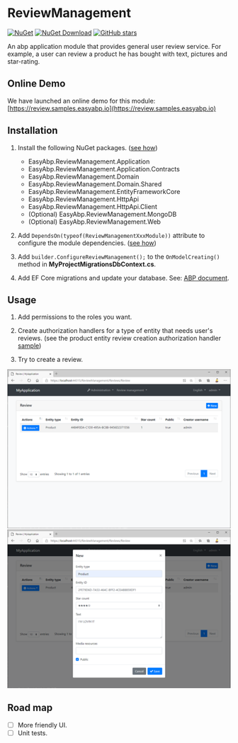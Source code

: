 # ReviewManagement

[![NuGet](https://img.shields.io/nuget/v/EasyAbp.ReviewManagement.Domain.Shared.svg?style=flat-square)](https://www.nuget.org/packages/EasyAbp.ReviewManagement.Domain.Shared)
[![NuGet Download](https://img.shields.io/nuget/dt/EasyAbp.ReviewManagement.Domain.Shared.svg?style=flat-square)](https://www.nuget.org/packages/EasyAbp.ReviewManagement.Domain.Shared)
[![GitHub stars](https://img.shields.io/github/stars/EasyAbp/ReviewManagement?style=social)](https://www.github.com/EasyAbp/ReviewManagement)

An abp application module that provides general user review service. For example, a user can review a product he has bought with text, pictures and star-rating.

## Online Demo

We have launched an online demo for this module: [https://review.samples.easyabp.io](https://review.samples.easyabp.io)

## Installation

1. Install the following NuGet packages. ([see how](https://github.com/EasyAbp/EasyAbpGuide/blob/master/How-To.md#add-nuget-packages))

    * EasyAbp.ReviewManagement.Application
    * EasyAbp.ReviewManagement.Application.Contracts
    * EasyAbp.ReviewManagement.Domain
    * EasyAbp.ReviewManagement.Domain.Shared
    * EasyAbp.ReviewManagement.EntityFrameworkCore
    * EasyAbp.ReviewManagement.HttpApi
    * EasyAbp.ReviewManagement.HttpApi.Client
    * (Optional) EasyAbp.ReviewManagement.MongoDB
    * (Optional) EasyAbp.ReviewManagement.Web

1. Add `DependsOn(typeof(ReviewManagementXxxModule))` attribute to configure the module dependencies. ([see how](https://github.com/EasyAbp/EasyAbpGuide/blob/master/How-To.md#add-module-dependencies))

1. Add `builder.ConfigureReviewManagement();` to the `OnModelCreating()` method in **MyProjectMigrationsDbContext.cs**.

1. Add EF Core migrations and update your database. See: [ABP document](https://docs.abp.io/en/abp/latest/Tutorials/Part-1?UI=MVC#add-new-migration-update-the-database).

## Usage

1. Add permissions to the roles you want.

1. Create authorization handlers for a type of entity that needs user's reviews. (see the product entity review creation authorization handler [sample](https://github.com/EasyAbp/ReviewManagement/blob/main/host/EasyAbp.ReviewManagement.Web.Unified/EasyAbp/ReviewManagement/CreateProductReviewAuthorizationHandler.cs))

1. Try to create a review.

![Reviews](/modules/ReviewManagement/images/Reviews.png)
![Creation](/modules/ReviewManagement/images/Creation.png)

## Road map

- [ ] More friendly UI.
- [ ] Unit tests.
